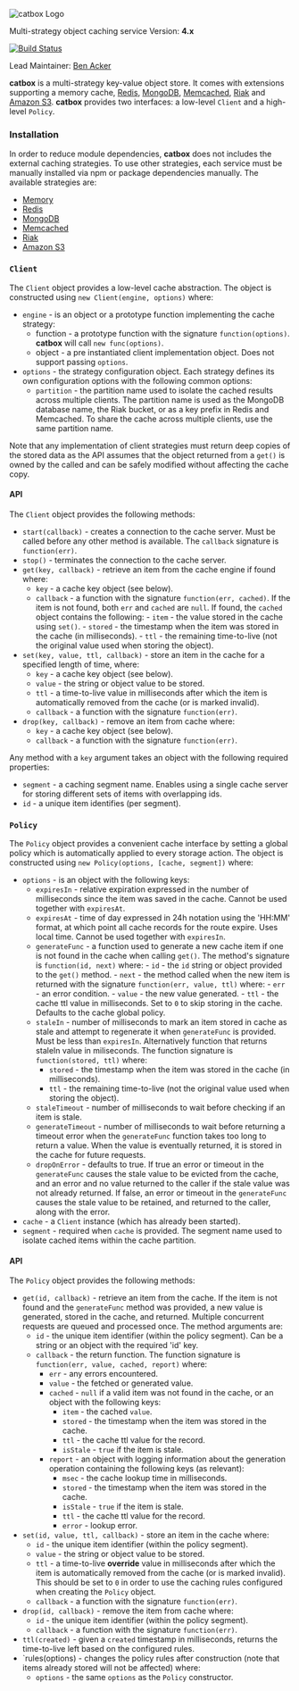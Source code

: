 ![catbox Logo](https://raw.github.com/hapijs/catbox/master/images/catbox.png)

Multi-strategy object caching service
Version: **4.x**

[![Build Status](https://secure.travis-ci.org/hapijs/catbox.png)](http://travis-ci.org/hapijs/catbox)

Lead Maintainer: [Ben Acker](https://github.com/nvcexploder)

**catbox** is a multi-strategy key-value object store. It comes with extensions supporting a memory cache,
[Redis](http://redis.io/), [MongoDB](http://www.mongodb.org/), [Memcached](http://memcached.org/), [Riak](http://basho.com/riak/) and [Amazon S3](http://aws.amazon.com/s3/).
**catbox** provides two interfaces: a low-level `Client` and a high-level `Policy`.


### Installation

In order to reduce module dependencies, **catbox** does not includes the external caching strategies. To use other strategies,
each service must be manually installed via npm or package dependencies manually. The available strategies are:

- [Memory](https://github.com/hapijs/catbox-memory)
- [Redis](https://github.com/hapijs/catbox-redis)
- [MongoDB](https://github.com/hapijs/catbox-mongodb)
- [Memcached](https://github.com/hapijs/catbox-memcached)
- [Riak](https://github.com/DanielBarnes/catbox-riak)
- [Amazon S3](https://github.com/fhemberger/catbox-s3)


### `Client`

The `Client` object provides a low-level cache abstraction. The object is constructed using `new Client(engine, options)` where:

- `engine` - is an object or a prototype function implementing the cache strategy:
    - function - a prototype function with the signature `function(options)`. **catbox** will call `new func(options)`.
    - object - a pre instantiated client implementation object. Does not support passing `options`.
- `options` - the strategy configuration object. Each strategy defines its own configuration options with the following common options:
    - `partition` - the partition name used to isolate the cached results across multiple clients. The partition name is used
      as the MongoDB database name, the Riak bucket, or as a key prefix in Redis and Memcached. To share the cache across multiple clients,
      use the same partition name.

Note that any implementation of client strategies must return deep copies of the stored data as the API assumes that the object returned
from a `get()` is owned by the called and can be safely modified without affecting the cache copy.


#### API

The `Client` object provides the following methods:

- `start(callback)` - creates a connection to the cache server. Must be called before any other method is available.
  The `callback` signature is `function(err)`.
- `stop()` - terminates the connection to the cache server.
- `get(key, callback)` - retrieve an item from the cache engine if found where:
    - `key` - a cache key object (see below).
    - `callback` - a function with the signature `function(err, cached)`. If the item is not found, both `err` and `cached` are `null`.
      If found, the `cached` object contains the following:
          - `item` - the value stored in the cache using `set()`.
          - `stored` - the timestamp when the item was stored in the cache (in milliseconds).
          - `ttl` - the remaining time-to-live (not the original value used when storing the object).
- `set(key, value, ttl, callback)` - store an item in the cache for a specified length of time, where:
    - `key` - a cache key object (see below).
    - `value` - the string or object value to be stored.
    - `ttl` - a time-to-live value in milliseconds after which the item is automatically removed from the cache (or is marked invalid).
    - `callback` - a function with the signature `function(err)`.
- `drop(key, callback)` - remove an item from cache where:
    - `key` - a cache key object (see below).
    - `callback` - a function with the signature `function(err)`.

Any method with a `key` argument takes an object with the following required properties:
- `segment` - a caching segment name. Enables using a single cache server for storing different sets of items with overlapping ids.
- `id` - a unique item identifies (per segment).


### `Policy`

The `Policy` object provides a convenient cache interface by setting a global policy which is automatically applied to every storage action.
The object is constructed using `new Policy(options, [cache, segment])` where:

- `options` - is an object with the following keys:
    - `expiresIn` - relative expiration expressed in the number of milliseconds since the item was saved in the cache. Cannot be used
      together with `expiresAt`.
    - `expiresAt` - time of day expressed in 24h notation using the 'HH:MM' format, at which point all cache records for the route
      expire. Uses local time. Cannot be used together with `expiresIn`.
    - `generateFunc` - a function used to generate a new cache item if one is not found in the cache when calling `get()`. The method's
      signature is `function(id, next)` where:
          - `id` - the `id` string or object provided to the `get()` method.
          - `next` - the method called when the new item is returned with the signature `function(err, value, ttl)` where:
              - `err` - an error condition.
              - `value` - the new value generated.
              - `ttl` - the cache ttl value in milliseconds. Set to `0` to skip storing in the cache. Defaults to the cache global policy.
    - `staleIn` - number of milliseconds to mark an item stored in cache as stale and attempt to regenerate it when `generateFunc` is
      provided. Must be less than `expiresIn`. Alternatively function that returns staleIn value in miliseconds. The function signature is `function(stored, ttl)` where:
        - `stored` - the timestamp when the item was stored in the cache (in milliseconds).
        - `ttl` - the remaining time-to-live (not the original value used when storing the object).
    - `staleTimeout` - number of milliseconds to wait before checking if an item is stale.
    - `generateTimeout` - number of milliseconds to wait before returning a timeout error when the `generateFunc` function
      takes too long to return a value. When the value is eventually returned, it is stored in the cache for future requests.
    - `dropOnError` - defaults to true. If true an error or timeout in the `generateFunc` causes the stale value to be evicted from the cache,
      and an error and no value returned to the caller if the stale value was not already returned.
      If false, an error or timeout in the `generateFunc` causes the stale value to be retained, and returned to the caller, along with the error.
- `cache` - a `Client` instance (which has already been started).
- `segment` - required when `cache` is provided. The segment name used to isolate cached items within the cache partition.


#### API

The `Policy` object provides the following methods:

- `get(id, callback)` - retrieve an item from the cache. If the item is not found and the `generateFunc` method was provided, a new value
  is generated, stored in the cache, and returned. Multiple concurrent requests are queued and processed once. The method arguments are:
    - `id` - the unique item identifier (within the policy segment). Can be a string or an object with the required 'id' key.
    - `callback` - the return function. The function signature is `function(err, value, cached, report)` where:
        - `err` - any errors encountered.
        - `value` - the fetched or generated value.
        - `cached` - `null` if a valid item was not found in the cache, or an object with the following keys:
            - `item` - the cached `value`.
            - `stored` - the timestamp when the item was stored in the cache.
            - `ttl` - the cache ttl value for the record.
            - `isStale` - `true` if the item is stale.
        - `report` - an object with logging information about the generation operation containing the following keys (as relevant):
            - `msec` - the cache lookup time in milliseconds.
            - `stored` - the timestamp when the item was stored in the cache.
            - `isStale` - `true` if the item is stale.
            - `ttl` - the cache ttl value for the record.
            - `error` - lookup error.
- `set(id, value, ttl, callback)` - store an item in the cache where:
    - `id` - the unique item identifier (within the policy segment).
    - `value` - the string or object value to be stored.
    - `ttl` - a time-to-live **override** value in milliseconds after which the item is automatically removed from the cache (or is marked invalid).
      This should be set to `0` in order to use the caching rules configured when creating the `Policy` object.
    - `callback` - a function with the signature `function(err)`.
- `drop(id, callback)` - remove the item from cache where:
    - `id` - the unique item identifier (within the policy segment).
    - `callback` - a function with the signature `function(err)`.
- `ttl(created)` - given a `created` timestamp in milliseconds, returns the time-to-live left based on the configured rules.
- `rules(options) - changes the policy rules after construction (note that items already stored will not be affected) where:
    - `options` - the same `options` as the `Policy` constructor.
